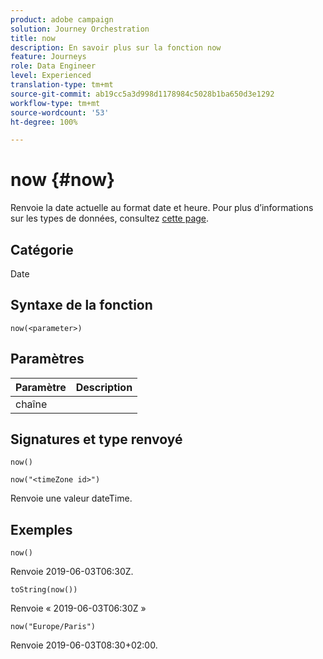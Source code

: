 ```yaml
---
product: adobe campaign
solution: Journey Orchestration
title: now
description: En savoir plus sur la fonction now
feature: Journeys
role: Data Engineer
level: Experienced
translation-type: tm+mt
source-git-commit: ab19cc5a3d998d1178984c5028b1ba650d3e1292
workflow-type: tm+mt
source-wordcount: '53'
ht-degree: 100%

---
```



# now {#now}

Renvoie la date actuelle au format date et heure. Pour plus d’informations sur les types de données, consultez [cette page](../expression/data-types.md).

## Catégorie

Date

## Syntaxe de la fonction

`now(<parameter>)`

## Paramètres

| Paramètre | Description |
|--- |--- |
| chaîne |  |

## Signatures et type renvoyé

`now()`

`now("<timeZone id>")`

Renvoie une valeur dateTime.

## Exemples

`now()`

Renvoie 2019-06-03T06:30Z.

`toString(now())`

Renvoie « 2019-06-03T06:30Z »

`now("Europe/Paris")`

Renvoie 2019-06-03T08:30+02:00.